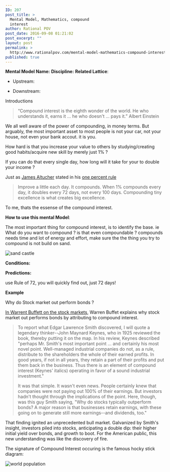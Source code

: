 ```yaml
---
ID: 207
post_title: >
  Mental Model, Mathematics, compound
  interest
author: Rational POV
post_date: 2016-09-08 01:21:02
post_excerpt: ""
layout: post
permalink: >
  http://www.rationalpov.com/mental-model-mathematics-compound-interest/
published: true
---
```

**Mental Model Name:** **Discipline:** **Related Lattice**:

*   Upstream:

*   Downstream:

Introductions

> “Compound interest is the eighth wonder of the world. He who understands it, earns it ... he who doesn't ... pays it.” Albert Einstein

We all well aware of the power of compounding, in money terms. But arguably, the most important asset to most people is not your car, not your house, not even your bank accout. it is you.

How hard is that you increase your value to others by studying/creating good habits/acquire new skill by merely just 1% ?

If you can do that every single day, how long will it take for your to double your income ?

Just as [James Altucher](http://www.jamesaltucher.com/) stated in his [one percent rule][2]

> Improve a little each day. It compounds. When 1% compounds every day, it doubles every 72 days, not every 100 days. Compounding tiny excellence is what creates big excellence.

To me, thats the essense of the compound interest.

**How to use this mental Model**:

The most important thing for compound interest, is to identify the base. ie What do you want to compound ? is that even compoundable ? compounds needs time and lot of energy and effort, make sure the the thing you try to compound is not build on sand.

![sand castle](https://dl.dropboxusercontent.com/spa/8a95omz6xkznrmw/rdax53s3.png)

 





**Conditions:**

**Predictions:**





use Rule of 72, you will quickly find out, just 72 days!

**Example**

Why do Stock market out perform bonds ?

[In Warrent Buffett on the stock markets][3], Warren Buffet explains why stock market out performs bonds by attributing to compound interest.

> To report what Edgar Lawrence Smith discovered, I will quote a legendary thinker--John Maynard Keynes, who in 1925 reviewed the book, thereby putting it on the map. In his review, Keynes described "perhaps Mr. Smith's most important point ... and certainly his most novel point. Well-managed industrial companies do not, as a rule, distribute to the shareholders the whole of their earned profits. In good years, if not in all years, they retain a part of their profits and put them back in the business. Thus there is an element of compound interest (Keynes' italics) operating in favor of a sound industrial investment."
> 
> It was that simple. It wasn't even news. People certainly knew that companies were not paying out 100% of their earnings. But investors hadn't thought through the implications of the point. Here, though, was this guy Smith saying, "Why do stocks typically outperform bonds? A major reason is that businesses retain earnings, with these going on to generate still more earnings--and dividends, too."

That finding ignited an unprecedented bull market. Galvanized by Smith's insight, investors piled into stocks, anticipating a double dip: their higher initial yield over bonds, and growth to boot. For the American public, this new understanding was like the discovery of fire.


The signature of Compound Interest occuring is the famous hocky stick diagram:

![world population](http://www.marketcalls.in/wp-content/uploads/2010/11/Wordl-Population.jpg)


 [1]: https://en.wikipedia.org/wiki/Rule_of_72
 [2]: http://www.jamesaltucher.com/2015/08/habits-one-percent/
 [3]: http://archive.fortune.com/magazines/fortune/fortune_archive/2001/12/10/314691/index.htm